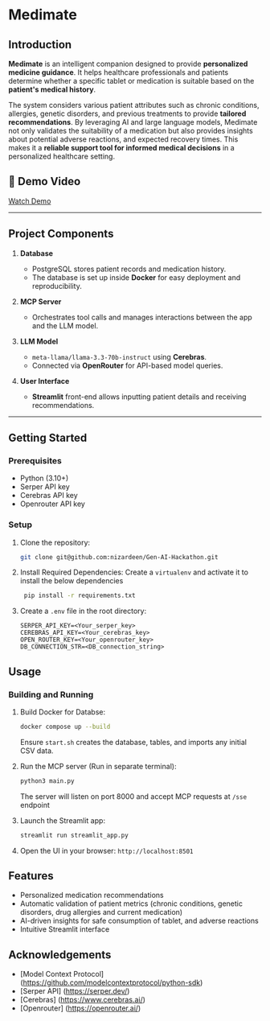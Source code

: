 # Medimate

## Introduction

**Medimate** is an intelligent companion designed to provide **personalized medicine guidance**. It helps healthcare professionals and patients determine whether a specific tablet or medication is suitable based on the **patient's medical history**.  

The system considers various patient attributes such as chronic conditions, allergies, genetic disorders, and previous treatments to provide **tailored recommendations**. By leveraging AI and large language models, Medimate not only validates the suitability of a medication but also provides insights about potential adverse reactions, and expected recovery times. This makes it a **reliable support tool for informed medical decisions** in a personalized healthcare setting.

## 🎥 Demo Video

[Watch Demo](demo/demo.webm)

---

## Project Components

1. **Database**  
   - PostgreSQL stores patient records and medication history.  
   - The database is set up inside **Docker** for easy deployment and reproducibility.  

2. **MCP Server**  
   - Orchestrates tool calls and manages interactions between the app and the LLM model.  

3. **LLM Model**  
   - `meta-llama/llama-3.3-70b-instruct` using **Cerebras**.  
   - Connected via **OpenRouter** for API-based model queries.  

4. **User Interface**  
   - **Streamlit** front-end allows inputting patient details and receiving recommendations.  

---

## Getting Started

### Prerequisites

   - Python (3.10+)
   - Serper API key
   - Cerebras API key
   - Openrouter API key

### Setup
1. Clone the repository:
    ```bash
    git clone git@github.com:nizardeen/Gen-AI-Hackathon.git
    ```

2. Install Required Dependencies:
   Create a `virtualenv` and activate it to install the below dependencies
   ```bash
    pip install -r requirements.txt
    ```

3. Create a `.env` file in the root directory:
    ```
    SERPER_API_KEY=<Your_serper_key>
    CEREBRAS_API_KEY=<Your_cerebras_key>
    OPEN_ROUTER_KEY=<Your_openrouter_key>
    DB_CONNECTION_STR=<DB_connection_string>
    ```

## Usage

### Building and Running

1. Build Docker for Databse:
    ```bash
    docker compose up --build
    ```
    Ensure `start.sh` creates the database, tables, and imports any initial CSV data.

2. Run the MCP server (Run in separate terminal):
    ```bash
    python3 main.py
    ```
    The server will listen on port 8000 and accept MCP requests at `/sse` endpoint

3. Launch the Streamlit app:
    ```bash
    streamlit run streamlit_app.py
    ```

4. Open the UI in your browser: `http://localhost:8501`

## Features

  - Personalized medication recommendations
  - Automatic validation of patient metrics (chronic conditions, genetic disorders, drug allergies and current medication)
  - AI-driven insights for safe consumption of tablet, and adverse reactions
  - Intuitive Streamlit interface


## Acknowledgements
  - [Model Context Protocol] (https://github.com/modelcontextprotocol/python-sdk)
  - [Serper API] (https://serper.dev/)
  - [Cerebras] (https://www.cerebras.ai/)
  - [Openrouter] (https://openrouter.ai/)